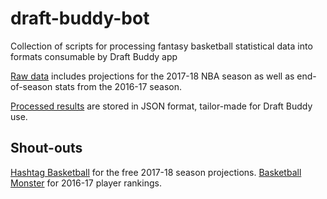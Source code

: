 # draft-buddy-bot
Collection of scripts for processing fantasy basketball statistical data into formats consumable by Draft Buddy app

[Raw data](data/raw) includes projections for the 2017-18 NBA season as well as end-of-season stats from the 2016-17 season.

[Processed results](data/processed) are stored in JSON format, tailor-made for Draft Buddy use.

## Shout-outs
[Hashtag Basketball](https://hashtagbasketball.com) for the free 2017-18 season projections.
[Basketball Monster](https://basketballmonster.com) for 2016-17 player rankings.
